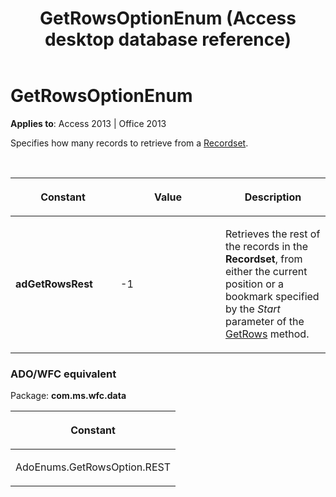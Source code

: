 ﻿---
title: GetRowsOptionEnum (Access desktop database reference)
TOCTitle: GetRowsOptionEnum
ms:assetid: 5c1665bb-555c-f83f-066c-d6de2dd0343f
ms:mtpsurl: https://msdn.microsoft.com/library/JJ249323(v=office.15)
ms:contentKeyID: 48545082
ms.date: 10/18/2018
mtps_version: v=office.15
---

# GetRowsOptionEnum

**Applies to**: Access 2013 | Office 2013

Specifies how many records to retrieve from a [Recordset](recordset-object-ado.md).

<br/>

<table>
<colgroup>
<col style="width: 33%" />
<col style="width: 33%" />
<col style="width: 33%" />
</colgroup>
<thead>
<tr class="header">
<th><p>Constant</p></th>
<th><p>Value</p></th>
<th><p>Description</p></th>
</tr>
</thead>
<tbody>
<tr class="odd">
<td><p><strong>adGetRowsRest</strong></p></td>
<td><p>-1</p></td>
<td><p>Retrieves the rest of the records in the <strong>Recordset</strong>, from either the current position or a bookmark specified by the <em>Start</em> parameter of the <a href="getrows-method-ado.md">GetRows</a> method.</p></td>
</tr>
</tbody>
</table>


### ADO/WFC equivalent

Package: **com.ms.wfc.data**

<table>
<colgroup>
<col style="width: 100%" />
</colgroup>
<thead>
<tr class="header">
<th><p>Constant</p></th>
</tr>
</thead>
<tbody>
<tr class="odd">
<td><p>AdoEnums.GetRowsOption.REST</p></td>
</tr>
</tbody>
</table>

